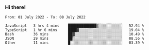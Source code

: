 ### Hi there!

<!--START_SECTION:waka-->

```text
From: 01 July 2022 - To: 08 July 2022

JavaScript   3 hrs 4 mins    █████████████▒░░░░░░░░░░░   52.94 %
TypeScript   1 hr 6 mins     ████▓░░░░░░░░░░░░░░░░░░░░   19.04 %
Bash         36 mins         ██▓░░░░░░░░░░░░░░░░░░░░░░   10.49 %
JSON         29 mins         ██░░░░░░░░░░░░░░░░░░░░░░░   08.56 %
Other        11 mins         █░░░░░░░░░░░░░░░░░░░░░░░░   03.39 %
```

<!--END_SECTION:waka-->
